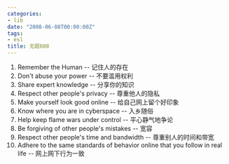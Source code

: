 ```yaml
---
categories:
- lib
date: "2008-06-08T00:00:00Z"
tags:
- esl
title: 无题608
---
```


1. Remember the Human -- 记住人的存在
2. Don't abuse your power -- 不要滥用权利
3. Share expert knowledge -- 分享你的知识
4. Respect other people's privacy -- 尊重他人的隐私
5. Make yourself look good online -- 给自己网上留个好印象
6. Know where you are in cyberspace -- 入乡随俗
7. Help keep flame wars under control -- 平心静气地争论
8. Be forgiving of other people's mistakes -- 宽容
9. Respect other people's time and bandwidth -- 尊重别人的时间和带宽
10. Adhere to the same standards of behavior online that you follow in real life -- 网上网下行为一致
